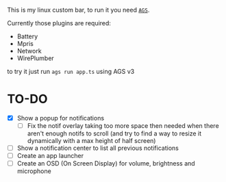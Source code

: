 This is my linux custom bar, to run it you need [`AGS`](https://github.com/aylur/ags/tree/v3).

Currently those plugins are required:
- Battery
- Mpris
- Network
- WirePlumber

to try it just run `ags run app.ts` using AGS v3

# TO-DO
- [x] Show a popup for notifications
    - [ ] Fix the notif overlay taking too more space then needed when there aren't enough notifs to scroll (and try to find a way to resize it dynamically with a max height of half screen)
- [ ] Show a notification center to list all previous notifications
- [ ] Create an app launcher
- [ ] Create an OSD (On Screen Display) for volume, brightness and microphone